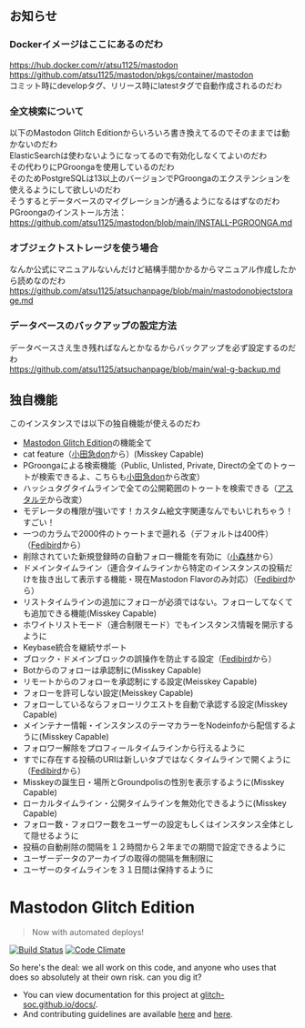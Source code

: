 ## お知らせ ##
### Dockerイメージはここにあるのだわ
https://hub.docker.com/r/atsu1125/mastodon  
https://github.com/atsu1125/mastodon/pkgs/container/mastodon  
コミット時にdevelopタグ、リリース時にlatestタグで自動作成されるのだわ  

### 全文検索について
以下のMastodon Glitch Editionからいろいろ書き換えてるのでそのままでは動かないのだわ  
ElasticSearchは使わないようになってるので有効化しなくてよいのだわ  
その代わりにPGroongaを使用しているのだわ  
そのためPostgreSQLは13以上のバージョンでPGroongaのエクステンションを使えるようにして欲しいのだわ  
そうするとデータベースのマイグレーションが通るようになるはずなのだわ  
PGroongaのインストール方法：  
https://github.com/atsu1125/mastodon/blob/main/INSTALL-PGROONGA.md  

### オブジェクトストレージを使う場合  
なんか公式にマニュアルないんだけど結構手間かかるからマニュアル作成したから読めなのだわ  
https://github.com/atsu1125/atsuchanpage/blob/main/mastodonobjectstorage.md  

### データベースのバックアップの設定方法
データベースさえ生き残ればなんとかなるからバックアップを必ず設定するのだわ  
https://github.com/atsu1125/atsuchanpage/blob/main/wal-g-backup.md

<h2 id="sec-7">独自機能</h2>
<p>このインスタンスでは以下の独自機能が使えるのだわ</p>
<ul>
  <li><a href="https://glitch-soc.github.io/docs">Mastodon Glitch Edition</a>の機能全て
</li>
  <li>cat feature（<a href=https://odakyu.app/about>小田急don</a>から）(Misskey Capable)
</li>
  <li>PGroongaによる検索機能（Public, Unlisted, Private, Directの全てのトゥートが検索できるよ、こちらも<a href=https://odakyu.app/about>小田急don</a>から改変）
</li>
  <li>ハッシュタグタイムラインで全ての公開範囲のトゥートを検索できる（<a href=https://kirishima.cloud/about>アスタルテ</a>から改変）
</li>
  <li>モデレータの権限が強いです！カスタム絵文字関連なんでもいじれちゃう！すごい！</li>
  <li>一つのカラムで2000件のトゥートまで遡れる（デフォルトは400件）（<a href=https://fedibird.com/about>Fedibird</a>から） </li>
  <li>削除されていた新規登録時の自動フォロー機能を有効に（<a href=https://hello.2heng.xin/about>小森林</a>から）</li>
  <li>ドメインタイムライン（連合タイムラインから特定のインスタンスの投稿だけを抜き出して表示する機能・現在Mastodon Flavorのみ対応）（<a href=https://fedibird.com/about>Fedibird</a>から）</li>
  <li>リストタイムラインの追加にフォローが必須ではない。フォローしてなくても追加できる機能(Misskey Capable)</li>
  <li>ホワイトリストモード（連合制限モード）でもインスタンス情報を開示するように</li>
  <li>Keybase統合を継続サポート</li>
  <li>ブロック・ドメインブロックの誤操作を防止する設定（<a href=https://fedibird.com/about>Fedibird</a>から）</li>
  <li>Botからのフォローは承認制に(Misskey Capable)</li>
  <li>リモートからのフォローを承認制にする設定(Meisskey Capable)</li>
  <li>フォローを許可しない設定(Meisskey Capable)</li>
  <li>フォローしているならフォローリクエストを自動で承認する設定(Misskey Capable)</li>
  <li>メインテナー情報・インスタンスのテーマカラーをNodeinfoから配信するように(Misskey Capable)</li>
  <li>フォロワー解除をプロフィールタイムラインから行えるように</li>
  <li>すでに存在する投稿のURIは新しいタブではなくタイムラインで開くように（<a href=https://fedibird.com/about>Fedibird</a>から）</li>
  <li>Misskeyの誕生日・場所とGroundpolisの性別を表示するように(Misskey Capable)</li>
  <li>ローカルタイムライン・公開タイムラインを無効化できるように(Misskey Capable)</li>
  <li>フォロー数・フォロワー数をユーザーの設定もしくはインスタンス全体として隠せるように</li>
  <li>投稿の自動削除の間隔を１２時間から２年までの期間で設定できるように</li>
  <li>ユーザーデータのアーカイブの取得の間隔を無制限に</li>
  <li>ユーザーのタイムラインを３１日間は保持するように</li>
</ul>

#  Mastodon Glitch Edition  #

>   Now with automated deploys!

[![Build Status](https://img.shields.io/circleci/project/github/glitch-soc/mastodon.svg)][circleci]
[![Code Climate](https://img.shields.io/codeclimate/maintainability/glitch-soc/mastodon.svg)][code_climate]

[circleci]: https://circleci.com/gh/glitch-soc/mastodon
[code_climate]: https://codeclimate.com/github/glitch-soc/mastodon

So here's the deal: we all work on this code, and anyone who uses that does so absolutely at their own risk. can you dig it?

- You can view documentation for this project at [glitch-soc.github.io/docs/](https://glitch-soc.github.io/docs/).
- And contributing guidelines are available [here](CONTRIBUTING.md) and [here](https://glitch-soc.github.io/docs/contributing/).
